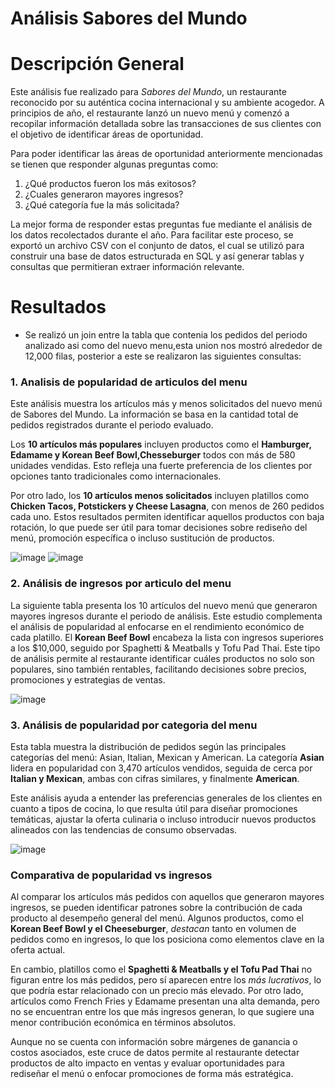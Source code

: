 # Análisis Sabores del Mundo
# Descripción General
Este análisis fue realizado para _Sabores del Mundo_, un restaurante reconocido por su auténtica cocina internacional y su ambiente acogedor. A principios de año, el restaurante lanzó un nuevo menú y comenzó a recopilar información detallada sobre las transacciones de sus clientes con el objetivo de identificar áreas de oportunidad.

Para poder identificar las áreas de oportunidad anteriormente mencionadas se tienen que responder algunas preguntas como:
1. ¿Qué productos fueron los más exitosos?
2. ¿Cuales generaron mayores ingresos?
3. ¿Qué categoría fue la más solicitada?

La mejor forma de responder estas preguntas fue mediante el análisis de los datos recolectados durante el año. Para facilitar este proceso, se exportó un archivo CSV con el conjunto de datos, el cual se utilizó para construir una base de datos estructurada en SQL y así generar tablas y consultas que permitieran extraer información relevante.

# Resultados
* Se realizó un join entre la tabla que contenia los pedidos del periodo analizado asi como del nuevo menu,esta union nos mostró alrededor de 12,000 filas, posterior a este se realizaron las siguientes consultas:
### 1. Analisis de popularidad de articulos del menu
Este análisis muestra los artículos más y menos solicitados del nuevo menú de Sabores del Mundo. La información se basa en la cantidad total de pedidos registrados durante el periodo evaluado.

Los __10 artículos más populares__ incluyen productos como el __Hamburger, Edamame y Korean Beef Bowl,Chesseburger__ todos con más de 580 unidades vendidas. Esto refleja una fuerte preferencia de los clientes por opciones tanto tradicionales como internacionales.

Por otro lado, los __10 artículos menos solicitados__ incluyen platillos como __Chicken Tacos, Potstickers y Cheese Lasagna__, con menos de 260 pedidos cada uno. Estos resultados permiten identificar aquellos productos con baja rotación, lo que puede ser útil para tomar decisiones sobre rediseño del menú, promoción específica o incluso sustitución de productos.

![image](https://github.com/user-attachments/assets/8cff72ba-62f8-4210-bdb6-92e8dcaf4f1b) ![image](https://github.com/user-attachments/assets/dc293ad1-d7f8-4cf2-a6ab-6113906c36f3)

### 2. Análisis de ingresos por articulo del menu
La siguiente tabla presenta los 10 artículos del nuevo menú que generaron mayores ingresos durante el periodo de análisis. Este estudio complementa el análisis de popularidad al enfocarse en el rendimiento económico de cada platillo. El __Korean Beef Bowl__ encabeza la lista con ingresos superiores a los $10,000, seguido por Spaghetti & Meatballs y Tofu Pad Thai. Este tipo de análisis permite al restaurante identificar cuáles productos no solo son populares, sino también rentables, facilitando decisiones sobre precios, promociones y estrategias de ventas.

![image](https://github.com/user-attachments/assets/e6ebd270-5bf4-4924-b954-174184e8132f)

### 3. Análisis de popularidad por categoria del menu
Esta tabla muestra la distribución de pedidos según las principales categorías del menú: Asian, Italian, Mexican y American. La categoría __Asian__ lidera en popularidad con 3,470 artículos vendidos, seguida de cerca por __Italian y Mexican__, ambas con cifras similares, y finalmente __American__.

Este análisis ayuda a entender las preferencias generales de los clientes en cuanto a tipos de cocina, lo que resulta útil para diseñar promociones temáticas, ajustar la oferta culinaria o incluso introducir nuevos productos alineados con las tendencias de consumo observadas.

![image](https://github.com/user-attachments/assets/b4f03a1b-1777-4671-9403-5bb1dddf1183)

### Comparativa de popularidad vs ingresos
Al comparar los artículos más pedidos con aquellos que generaron mayores ingresos, se pueden identificar patrones sobre la contribución de cada producto al desempeño general del menú. Algunos productos, como el __Korean Beef Bowl y el Cheeseburger__, _destacan_ tanto en volumen de pedidos como en ingresos, lo que los posiciona como elementos clave en la oferta actual.

En cambio, platillos como el __Spaghetti & Meatballs y el Tofu Pad Thai__ no figuran entre los más pedidos, pero sí aparecen entre los _más lucrativos_, lo que podría estar relacionado con un precio más elevado. Por otro lado, artículos como French Fries y Edamame presentan una alta demanda, pero no se encuentran entre los que más ingresos generan, lo que sugiere una menor contribución económica en términos absolutos.

Aunque no se cuenta con información sobre márgenes de ganancia o costos asociados, este cruce de datos permite al restaurante detectar productos de alto impacto en ventas y evaluar oportunidades para rediseñar el menú o enfocar promociones de forma más estratégica.
